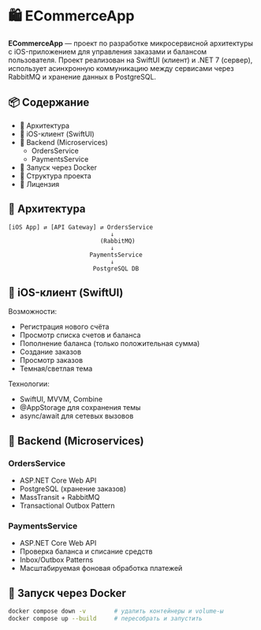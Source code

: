 # 🛍️ ECommerceApp

**ECommerceApp** — проект по разработке микросервисной архитектуры с iOS-приложением для управления заказами и балансом пользователя. Проект реализован на SwiftUI (клиент) и .NET 7 (сервер), использует асинхронную коммуникацию между сервисами через RabbitMQ и хранение данных в PostgreSQL.

## 📦 Содержание

- 🧩 Архитектура
- 📱 iOS-клиент (SwiftUI)
- 🔧 Backend (Microservices)
  - OrdersService
  - PaymentsService
- 🚀 Запуск через Docker
- 📁 Структура проекта
- 📄 Лицензия

## 🧩 Архитектура

```
[iOS App] ⇄ [API Gateway] ⇄ OrdersService
                             ↓
                          (RabbitMQ)
                             ↓
                       PaymentsService
                             ↓
                        PostgreSQL DB
```

## 📱 iOS-клиент (SwiftUI)


Возможности:
- Регистрация нового счёта
- Просмотр списка счетов и баланса
- Пополнение баланса (только положительная сумма)
- Создание заказов
- Просмотр заказов
- Темная/светлая тема

Технологии:
- SwiftUI, MVVM, Combine
- @AppStorage для сохранения темы
- async/await для сетевых вызовов

## 🔧 Backend (Microservices)

### OrdersService
- ASP.NET Core Web API
- PostgreSQL (хранение заказов)
- MassTransit + RabbitMQ
- Transactional Outbox Pattern

### PaymentsService
- ASP.NET Core Web API
- Проверка баланса и списание средств
- Inbox/Outbox Patterns
- Масштабируемая фоновая обработка платежей

## 🚀 Запуск через Docker

```bash
docker compose down -v        # удалить контейнеры и volume-ы
docker compose up --build     # пересобрать и запустить
```



